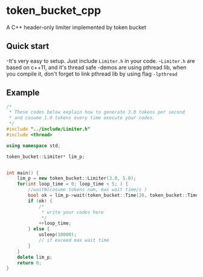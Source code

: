 # token_bucket_cpp
A C++ header-only limiter implemented by token bucket

## Quick start

-It's very easy to setup. Just include `Limiter.h` in your code.
-`Limiter.h` are based on c++11, and it's thread safe
-demos are using pthread lib, when you compile it, don't forget to link pthread lib by using flag `-lpthread`

## Example

```c++
/*
 * These codes below explain how to generate 3.0 tokens per second
 * and cosume 1.0 tokens every time execute your codes.
 */
#include "../include/Limiter.h"
#include <thread>

using namespace std;

token_bucket::Limiter* lim_p;


int main() {
    lim_p = new token_bucket::Limiter(3.0, 5.0);
    for(int loop_time = 0; loop_time < 5; ) {
        //waitN(cosume tokens num, max wait time/s )
        bool ok = lim_p->wait(token_bucket::Time(20, token_bucket::Time::TIME_UNIT_S));
        if (ok) {
            /*
             * write your codes here
             */
            ++loop_time;
        } else {
            usleep(10000);
            // if exceed max wait time
        }
    }
    delete lim_p;
    return 0;
}
```